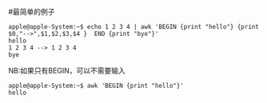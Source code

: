#最简单的例子

```
apple@apple-System:~$ echo 1 2 3 4 | awk 'BEGIN {print "hello"} {print $0,"-->",$1,$2,$3,$4 }  END {print "bye"}' 
hello
1 2 3 4 --> 1 2 3 4
bye
```

NB:如果只有BEGIN，可以不需要输入

```
apple@apple-System:~$ awk 'BEGIN {print "hello"}' 
hello
```


